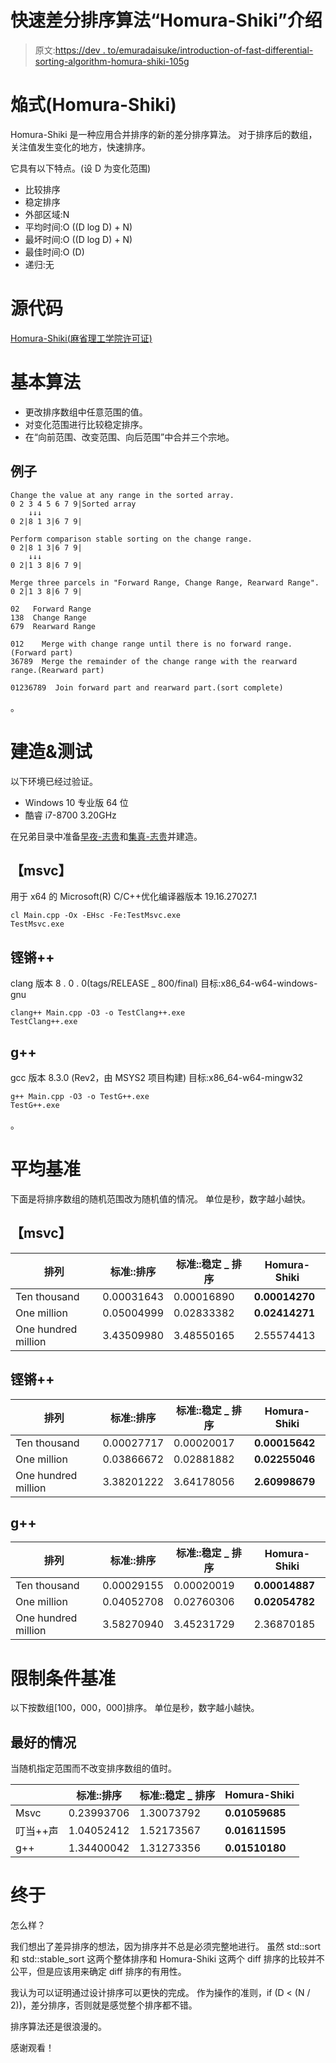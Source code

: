# 快速差分排序算法“Homura-Shiki”介绍

> 原文:[https://dev . to/emuradaisuke/introduction-of-fast-differential-sorting-algorithm-homura-shiki-105g](https://dev.to/emuradaisuke/introduction-of-fast-differential-sorting-algorithm-homura-shiki-105g)

# [](#%E7%84%94%E5%BC%8Fhomurashiki)焔式(Homura-Shiki)

Homura-Shiki 是一种应用合并排序的新的差分排序算法。
对于排序后的数组，关注值发生变化的地方，快速排序。

它具有以下特点。(设 D 为变化范围)

*   比较排序
*   稳定排序
*   外部区域:N
*   平均时间:O ((D log D) + N)
*   最坏时间:O ((D log D) + N)
*   最佳时间:O (D)
*   递归:无

# [](#source-code)源代码

[Homura-Shiki(麻省理工学院许可证)](https://github.com/EmuraDaisuke/SortingAlgorithm.HomuraShiki)

# [](#basic-algorithm)基本算法

*   更改排序数组中任意范围的值。
*   对变化范围进行比较稳定排序。
*   在“向前范围、改变范围、向后范围”中合并三个宗地。

## [](#examples)例子

```
Change the value at any range in the sorted array.
0 2 3 4 5 6 7 9|Sorted array
    ↓↓↓
0 2|8 1 3|6 7 9| 
```

```
Perform comparison stable sorting on the change range.
0 2|8 1 3|6 7 9|
    ↓↓↓
0 2|1 3 8|6 7 9| 
```

```
Merge three parcels in "Forward Range, Change Range, Rearward Range".
0 2|1 3 8|6 7 9|

02   Forward Range
138  Change Range
679  Rearward Range

012    Merge with change range until there is no forward range.(Forward part)
36789  Merge the remainder of the change range with the rearward range.(Rearward part)

01236789  Join forward part and rearward part.(sort complete) 
```

。

# [](#build-amp-test)建造&测试

以下环境已经过验证。

*   Windows 10 专业版 64 位
*   酷睿 i7-8700 3.20GHz

在兄弟目录中准备[早夜-志贵](https://github.com/EmuraDaisuke/SortingAlgorithm.HayateShiki)和[集真-志贵](https://github.com/EmuraDaisuke/SortingAlgorithm.SetsunaShiki)并建造。

## **【msvc】**

用于 x64 的 Microsoft(R) C/C++优化编译器版本 19.16.27027.1

```
cl Main.cpp -Ox -EHsc -Fe:TestMsvc.exe
TestMsvc.exe 
```

## [](#clang)**铿锵++**

clang 版本 8 . 0 . 0(tags/RELEASE _ 800/final)
目标:x86_64-w64-windows-gnu

```
clang++ Main.cpp -O3 -o TestClang++.exe
TestClang++.exe 
```

## [](#g)**g++**

gcc 版本 8.3.0 (Rev2，由 MSYS2 项目构建)
目标:x86_64-w64-mingw32

```
g++ Main.cpp -O3 -o TestG++.exe
TestG++.exe 
```

。

# [](#average-benchmark)平均基准

下面是将排序数组的随机范围改为随机值的情况。
单位是秒，数字越小越快。

## **【msvc】**

| 排列 | 标准::排序 | 标准::稳定 _ 排序 | Homura-Shiki |
| --- | --- | --- | --- |
| Ten thousand | 0.00031643 | 0.00016890 | **0.00014270** |
| One million | 0.05004999 | 0.02833382 | **0.02414271** |
| One hundred million | 3.43509980 | 3.48550165 | 2.55574413 |

## [](#clang)**铿锵++**

| 排列 | 标准::排序 | 标准::稳定 _ 排序 | Homura-Shiki |
| --- | --- | --- | --- |
| Ten thousand | 0.00027717 | 0.00020017 | **0.00015642** |
| One million | 0.03866672 | 0.02881882 | **0.02255046** |
| One hundred million | 3.38201222 | 3.64178056 | **2.60998679** |

## [](#g)**g++**

| 排列 | 标准::排序 | 标准::稳定 _ 排序 | Homura-Shiki |
| --- | --- | --- | --- |
| Ten thousand | 0.00029155 | 0.00020019 | **0.00014887** |
| One million | 0.04052708 | 0.02760306 | **0.02054782** |
| One hundred million | 3.58270940 | 3.45231729 | 2.36870185 |

# [](#limited-condition-benchmark)限制条件基准

以下按数组[100，000，000]排序。
单位是秒，数字越小越快。

## [](#best-case)最好的情况

当随机指定范围而不改变排序数组的值时。

|  | 标准::排序 | 标准::稳定 _ 排序 | Homura-Shiki |
| --- | --- | --- | --- |
| Msvc | 0.23993706 | 1.30073792 | **0.01059685** |
| 叮当++声 | 1.04052412 | 1.52173567 | **0.01611595** |
| g++ | 1.34400042 | 1.31273356 | **0.01510180** |

# [](#finally)终于

怎么样？

我们想出了差异排序的想法，因为排序并不总是必须完整地进行。
虽然 std::sort 和 std::stable_sort 这两个整体排序和 Homura-Shiki 这两个 diff 排序的比较并不公平，但是应该用来确定 diff 排序的有用性。

我认为可以证明通过设计排序可以更快的完成。
作为操作的准则，if (D < (N / 2))，差分排序，否则就是感觉整个排序都不错。

排序算法还是很浪漫的。

感谢观看！